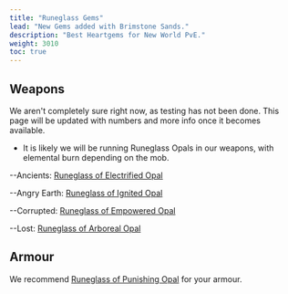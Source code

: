 ```yaml
---
title: "Runeglass Gems"
lead: "New Gems added with Brimstone Sands."
description: "Best Heartgems for New World PvE."
weight: 3010
toc: true
---
```



## Weapons

We aren't completely sure right now, as testing has not been done. This page will be updated with numbers and more info once it becomes available.

- It is likely we will be running Runeglass Opals in our weapons, with elemental burn depending on the mob.
  
--Ancients:  <a href="https://ptr.nwdb.info/db/item/runeglass_gem_opal_lightning" target="_blank">Runeglass of Electrified Opal</a>

--Angry Earth: <a href="https://ptr.nwdb.info/db/item/runeglass_gem_opal_fire" target="_blank">Runeglass of Ignited Opal</a>

--Corrupted: <a href="https://ptr.nwdb.info/db/item/runeglass_gem_opal_arcane" target="_blank">Runeglass of Empowered Opal</a>

--Lost: <a href="https://ptr.nwdb.info/db/item/runeglass_gem_opal_nature" target="_blank">Runeglass of Arboreal Opal</a>

## Armour

We recommend <a href="https://ptr.nwdb.info/db/item/runeglass_gem_opal_melee" target="_blank">Runeglass of Punishing Opal</a> for your armour.